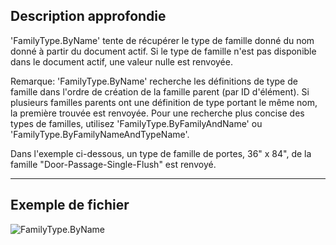 ## Description approfondie
'FamilyType.ByName' tente de récupérer le type de famille donné du nom donné à partir du document actif. Si le type de famille n'est pas disponible dans le document actif, une valeur nulle est renvoyée.

Remarque: 'FamilyType.ByName' recherche les définitions de type de famille dans l'ordre de création de la famille parent (par ID d'élément). Si plusieurs familles parents ont une définition de type portant le même nom, la première trouvée est renvoyée. Pour une recherche plus concise des types de familles, utilisez 'FamilyType.ByFamilyAndName' ou 'FamilyType.ByFamilyNameAndTypeName'.

Dans l'exemple ci-dessous, un type de famille de portes, 36" x 84", de la famille "Door-Passage-Single-Flush" est renvoyé.
___
## Exemple de fichier

![FamilyType.ByName](./Revit.Elements.FamilyType.ByName_img.jpg)
